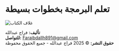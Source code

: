 # تعلم البرمجة بخطوات بسيطة

![غلاف الكتاب](cover.png)

**تأليف:** فراج عبدالله  
**للتواصل:** Farajbdallh891@gmail.com  
**حقوق النشر:** © 2025 فراج عبدالله - جميع الحقوق محفوظة
